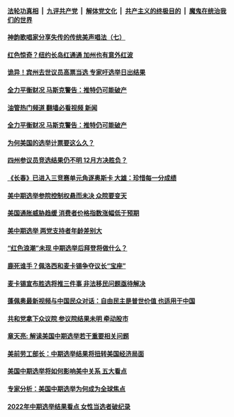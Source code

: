 ####  [法轮功真相](../../../../basic/blob/master/README.md?t=11121331) &nbsp;|&nbsp; [九评共产党](../../../../9ping.md/blob/master/README.md?t=11121331) &nbsp;|&nbsp; [解体党文化](../../../../jtdwh.md/blob/master/README.md?t=11121331)  &nbsp;|&nbsp; [共产主义的终极目的](../../../../gczydzjmd.md/blob/master/README.md?t=11121331) &nbsp;|&nbsp; [魔鬼在统治我们的世界](../../../../mgztzwmdsj.md/blob/master/README.md?t=11121331) 

#### [神韵歌唱家分享失传的传统美声唱法（七）](../pages/soh6/670743.md?t=11121331) 
#### [红色惊奇？纽约长岛红通通 加州也有意外红波](../pages/soh6/670737.md?t=11121331) 
#### [诡异！宾州去世议员高票当选 专家吁选举日出结果](../pages/soh6/670740.md?t=11121331) 
#### [全力平衡财况 马斯克警告：推特仍可能破产 ](../pages/soh6/670704.md?t=11121331) 
#### [油管热门频道 翻墙必看视频 新闻](http://129.146.143.75:81/youtube.html?11121331)
#### [全力平衡财况 马斯克警告：推特仍可能破产 ](../pages/soh6/670704.md?t=11121331) 
#### [为何美国的选举计票要这么久？](../pages/soh6/670683.md?t=11121331) 
#### [四州参议员竞选结果仍不明 12月方决胜负？](../pages/soh6/670614.md?t=11121331) 
#### [《长春》已进入三竞赛单元角逐奥斯卡  大雄：珍惜每一分成绩](../pages/soh6/670551.md?t=11121331) 
#### [美中期选举参院控制权悬而未决 众院要变天](../pages/soh6/670350.md?t=11121331) 
#### [美国通胀威胁趋缓 消费者价格指数涨幅低于预期](../pages/soh6/670302.md?t=11121331) 
#### [美中期选举 两党支持者年龄差别大](../pages/soh6/670311.md?t=11121331) 
#### [“红色浪潮”未现 中期选举后拜登将做什么？](../pages/soh6/670233.md?t=11121331) 
#### [鹿死谁手？佩洛西和麦卡锡争夺议长“宝座”](../pages/soh6/670062.md?t=11121331) 
#### [麦卡锡宣布胜选将推三件事 非法移民问题亟待解决](../pages/soh6/670041.md?t=11121331) 
#### [蓬佩奥最新视频与中国民众对话：自由民主是普世价值 也适用于中国](../pages/soh6/670023.md?t=11121331) 
#### [共和党拿下众议院 参议院结果未明 牵动股市](../pages/soh6/669972.md?t=11121331) 
#### [章天亮: 解读美国中期选举若干重要相关问题](../pages/soh6/669948.md?t=11121331) 
#### [美前劳工部长：中期选举结果将扭转美国经济局面](../pages/soh6/669960.md?t=11121331) 
#### [美国中期选举将如何影响美中关系 五大看点](../pages/soh6/669915.md?t=11121331) 
#### [专家分析：美国中期选举为何成为全球焦点](../pages/soh6/669921.md?t=11121331) 
#### [2022年中期选举结果看点 女性当选者破纪录](../pages/soh6/669906.md?t=11121331) 
<img src='http://gfw-breaker.win/goodnews/indexes/soh6.md' width='0px' height='0px'/>
